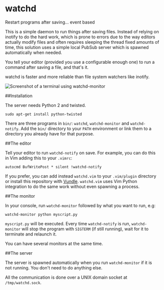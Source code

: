 # watchd
Restart programs after saving... event based

This is a simple daemon to run things after saving files. Instead of relying on inotify to do the hard work, which is prone to errors due to the way editors actually modify files and often requires sleeping the thread fixed amounts of time, this solution uses a simple local PubSub server which is spawned automatically when needed.

You tell your editor (provided you use a configurable enough one) to run a command after saving a file, and that's it.

watchd is faster and more reliable than file system watchers like inotify.

![Screenshot of a terminal using watchd-monitor](https://i.imgur.com/gNYHtdQ.png)

##Installation

The server needs Python 2 and twisted.

    sudo apt-get install python-twisted

There are three programs in `bin/`: `watchd`, `watchd-monitor` and `watchd-notify`. Add the `bin/` directory to your `PATH` environment or link them to a directory you already have for that purpose.

##The editor

Tell your editor to run `watchd-notify` on save. For example, you can do this in Vim adding this to your `.vimrc`:

    autocmd BufWritePost * silent !watchd-notify

If you prefer, you can add instead `watchd.vim` to your `.vim/plugin` directory or install this repository with [Vundle](https://github.com/gmarik/Vundle.vim). `watchd.vim` uses Vim Python integration to do the same work without even spawning a process.

##The monitor

In your console, run `watchd-monitor` followed by what you want to run, e.g:

    watchd-monitor python myscript.py

`myscript.py` will be executed. Every time `watchd-notify` is run, `watchd-monitor` will stop the program with `SIGTERM` (if still running), wait for it to terminate and relaunch it.

You can have several monitors at the same time.

##The server

The server is spawned automatically when you run `watchd-monitor` if it is not running. You don't need to do anything else.

All the communication is done over a UNIX domain socket at `/tmp/watchd.sock`.
